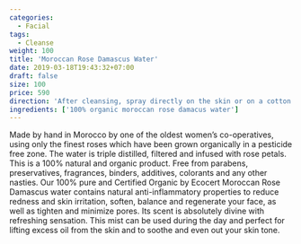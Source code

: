 ```yaml
---
categories:
  - Facial
tags:
  - Cleanse
weight: 100
title: 'Moroccan Rose Damascus Water'
date: 2019-03-18T19:43:32+07:00
draft: false
size: 100
price: 590
direction: 'After cleansing, spray directly on the skin or on a cotton ball. Then gently apply to your face and neck, allowing time to fully absorb into your skin.'
ingredients: ['100% organic moroccan rose damacus water']
---
```


Made by hand in Morocco by one of the oldest women’s co-operatives, using only the finest roses which have been grown organically in a pesticide free zone. The water is triple distilled, filtered and infused with rose petals. This is a 100% natural and organic product. Free from parabens, preservatives, fragrances, binders, additives, colorants and any other nasties. Our 100% pure and Certified Organic by Ecocert Moroccan Rose Damascus water contains natural anti-inflammatory properties to reduce redness and skin irritation, soften, balance and regenerate your face, as well as tighten and minimize pores. Its scent is absolutely divine with refreshing sensation. This mist can be used during the day and perfect for lifting excess oil from the skin and to soothe and even out your skin tone.

